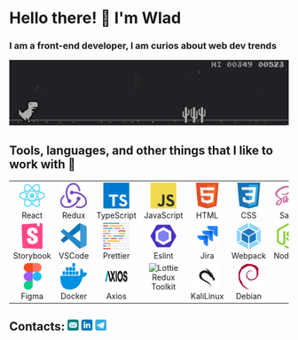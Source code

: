 # Hello there! 👋 I'm Wlad 
### I am a front-end developer, I am curios about web dev trends
![](https://raw.githubusercontent.com/meskal1/codewars/main/dino.gif)
## Tools, languages, and other things that I like to work with :star_struck:
<table width="520px">
    <tbody>
        <tr valign="top">
            <td width="96" align="center">
            <img height="48" width="48" style="max-width: 100%;" src="icons/react.svg" alt="React">
            <span>React</span>
            </td>
            <td width="96" align="center">
            <img height="48" width="48" style="max-width: 100%;" src="icons/redux.svg" alt="Redux">
            <span>Redux</span>
            </td>
            <td width="96" align="center">
            <img height="48" width="48" src="icons/ts.svg" alt="TypeScript">
            <span>TypeScript</span>
            </td>
            <td width="96" align="center">
            <img height="48" width="48" style="max-width: 100%;" src="icons/js.svg" alt="JavaScript">
            <span>JavaScript</span>
            </td>
            <td width="96" align="center">
            <img height="48" width="48" style="max-width: 100%;" src="icons/html.svg" alt="HTML">
            <span>HTML</span>
            </td>
            <td width="96" align="center">
            <img height="48" width="48" style="max-width: 100%;" src="icons/css.svg" alt="CSS">
            <span>CSS</span>
            </td>
            <td width="96" align="center">
            <img height="48" width="48" style="max-width: 100%;" src="icons/sass.svg" alt="Sass">
            <span>Sass</span>
            </td>
            <td width="96" align="center">
            <img height="48" width="48" style="max-width: 100%;" src="icons/mui.svg" alt="MUI">
            <span>MUI</span>
            </td>
            <td width="96" align="center">
            <img height="48" width="48" style="max-width: 100%;" src="icons/jest.svg" alt="Jest">
            <span>Jest</span>
            </td>
        </tr>
        <tr valign="top">
            <td width="96" align="center">
            <img height="48" width="48" style="max-width: 100%;" src="icons/storybook.svg" alt="Storybook">
            <span>Storybook</span>
            </td>
            <td width="96" align="center">
            <img height="48" width="48" style="max-width: 100%;" src="icons/vscode.svg" alt="VSCode">
            <span>VSCode</span>
            </td>
            <td width="96" align="center">
            <img height="48" width="48" style="max-width: 100%;" src="icons/prettier.svg" alt="Prettier">
            <span>Prettier</span>
            </td>
            <td width="96" align="center">
            <img height="48" width="48" style="max-width: 100%;" src="icons/eslint.svg" alt="Eslint">
            <span>Eslint</span>
            </td>
            <td width="96" align="center">
            <img height="48" width="49" style="max-width: 100%;" src="icons/jira.svg" alt="Jira">
            <span>Jira</span>
            </td>
            <td width="96" align="center">
            <img height="48" width="48" style="max-width: 100%;" src="icons/webpack.svg" alt="Webpack">
            <span>Webpack</span>
            </td>
            <td width="96" align="center">
            <img height="48" width="48" style="max-width: 100%;" src="icons/nodejs.svg" alt="NodeJS">
            <span>NodeJS</span>
            </td>
            <td width="96" align="center">
            <img height="48" width="48" style="max-width: 100%;" src="icons/nginx.svg" alt="Nginx">
            <span>Nginx</span>
            </td>
            <td width="96" align="center">
            <img height="48" width="48" style="max-width: 100%;" src="icons/git.svg" alt="Git">
            <span>Git</span>
            </td>
        </tr>
          <tr valign="top">
            <td width="96" align="center">
            <img height="48" width="48" style="max-width: 100%;" src="icons/figma.svg" alt="Figma">
            <span>Figma</span>
            </td>
            <td width="96" align="center">
            <img height="48" width="48" style="max-width: 100%;" src="icons/docker-icon.svg">
            <span>Docker</span>
            </td>
            <td width="96" align="center">
            <img height="48" width="48" style="max-width: 100%;" src="icons/axios-ar21.svg" alt="AfterEffects">
            <span>Axios</span>
            </td>
            <td width="96" align="center">
            <img height="48" width="48" style="max-width: 100%;" src="icons/ltoolkit.png" alt="Lottie">
            <span>Redux Toolkit</span>
            </td>
            <td width="96" align="center">
            <img height="48" width="48" style="max-width: 100%;" src="icons/kalilinux.jpg" alt="KaliLinux">
            <span>KaliLinux</span>
            </td>
            <td width="96" align="center">
            <img height="48" width="48" style="max-width: 100%;" src="icons/debian.svg" alt="Debian">
            <span>Debian</span>
            </td>
        </tr>
    </tbody>
</table>

## Contacts: <a href='mailto:vladkurr7890@gmail.com'><img height="20" width="20" style="max-width: 100%;" src="icons/email.svg" alt="Email"></a> <a href='https://www.linkedin.com/in/w%C5%82adys%C5%82aw-kurczenko-b53456223/'><img height="20" width="20" style="max-width: 100%;" src="icons/linkedin.svg" alt="Linkedin"></a> <a href='https://t.me/wladKu'><img height="20" width="20" style="max-width: 100%;" src="icons/telegram.svg" alt="Telegram"></a>
